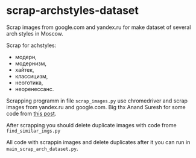 # scrap-archstyles-dataset
Scrap images from google.com and yandex.ru for make dataset of several arch styles in Moscow.

Scrap for achstyles:
 - модерн,
 - модернизм,
 - хайтек,
 - классицизм,
 - неоготика,
 - неоренессанс.
 

Scrapping programm in file `scrap_images.py` use chromedriver and scrap images from yandex.ru and google.com. 
Big thx Anand Suresh for some code from [this post](https://medium.com/@wwwanandsuresh/web-scraping-images-from-google-9084545808a2).

After scrapping you should delete duplicate images with code frome `find_similar_imgs.py`

All code with scrappin images and delete duplicates after it you can run in `main_scrap_arch_dataset.py`.


